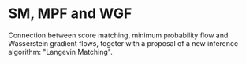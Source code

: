 # SM, MPF and WGF
Connection between score matching, minimum probability flow and Wasserstein gradient flows, togeter with a proposal of a new inference algorithm: "Langevin Matching".

